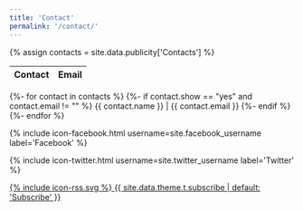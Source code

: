```yaml
---
title: 'Contact'
permalink: '/contact/'
---
```


{% assign contacts = site.data.publicity['Contacts'] %}

Contact | Email
--- | ---
{%- for contact in contacts %}
  {%- if contact.show == "yes" and contact.email != "" %}
{{ contact.name }} | {{ contact.email }}
  {%- endif %}
{%- endfor %}

{% include icon-facebook.html username=site.facebook_username label='Facebook' %}

{% include icon-twitter.html username=site.twitter_username label='Twitter' %}

<a href="{{ site.feed.path | default: 'feed.xml' | relative_url }}" title="Atom Feed">
<span class="icon icon--rss">{% include icon-rss.svg %}</span>
<span class="label">{{ site.data.theme.t.subscribe | default: 'Subscribe' }}</span>
